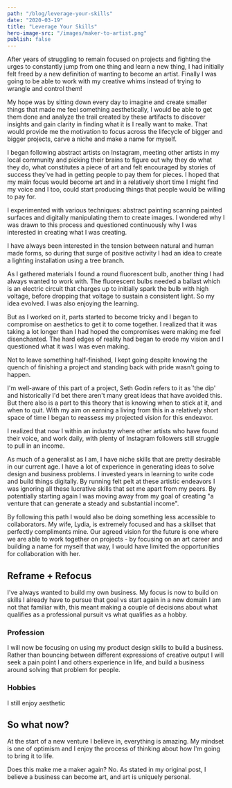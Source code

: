 ```yaml
---
path: "/blog/leverage-your-skills"
date: "2020-03-19"
title: "Leverage Your Skills"
hero-image-src: "/images/maker-to-artist.png"
publish: false
---
```


After years of struggling to remain focused on projects and fighting the urges to constantly jump from one thing and learn a new thing, I had initially felt freed by a new definition of wanting to become an artist. Finally I was going to be able to work with my creative whims instead of trying to wrangle and control them!

My hope was by sitting down every day to imagine and create smaller things that made me feel something aesthetically, I would be able to get them done and analyze the trail created by these artifacts to discover insights and gain clarity in finding what it is I really want to make. That would provide me the motivation to focus across the lifecycle of bigger and bigger projects, carve a niche and make a name for myself.

I began following abstract artists on Instagram, meeting other artists in my local community and picking their brains to figure out why they do what they do, what constitutes a piece of art and felt encouraged by stories of success they've had in getting people to pay them for pieces. I hoped that my main focus would become art and in a relatively short time I might find my voice and I too, could start producing things that people would be willing to pay for.

I experimented with various techniques: abstract painting scanning painted surfaces and digitally manipulating them to create images. I wondered why I was drawn to this process and questioned continuously why I was interested in creating what I was creating.

I have always been interested in the tension between natural and human made forms, so during that surge of positive activity I had an idea to create a lighting installation using a tree branch.

As I gathered materials I found a round fluorescent bulb, another thing I had always wanted to work with. The fluorescent bulbs needed a ballast which is an electric circuit that charges up to initially spark the bulb with high voltage, before dropping that voltage to sustain a consistent light. So my idea evolved. I was also enjoying the learning.

But as I worked on it, parts started to become tricky and I began to compromise on aesthetics to get it to come together. I realized that it was taking a lot longer than I had hoped the compromises were making me feel disenchanted. The hard edges of reality had began to erode my vision and I questioned what it was I was even making.

Not to leave something half-finished, I kept going despite knowing the quench of finishing a project and standing back with pride wasn't going to happen.

I'm well-aware of this part of a project, Seth Godin refers to it as 'the dip' and historically I'd bet there aren't many great ideas that have avoided this. But there also is a part to this theory that is knowing when to stick at it, and when to quit. With my aim on earning a living from this in a relatively short space of time I began to reassess my projected vision for this endeavor.

I realized that now I within an industry where other artists who have found their voice, and work daily, with plenty of Instagram followers still struggle to pull in an income.

As much of a generalist as I am, I have niche skills that are pretty desirable in our current age. I have a lot of experience in generating ideas to solve design and business problems. I invested years in learning to write code and build things digitally. By running felt pelt at these artistic endeavors I was ignoring all these lucrative skills that set me apart from my peers. By potentially starting again I was moving away from my goal of creating "a venture that can generate a steady and substantial income".

By following this path I would also be doing something less accessible to collaborators. My wife, Lydia, is extremely focused and has a skillset that perfectly compliments mine. Our agreed vision for the future is one where we are able to work together on projects - by focusing on an art career and building a name for myself that way, I would have limited the opportunities for collaboration with her.

## Reframe + Refocus

I've always wanted to build my own business. My focus is now to build on skills I already have to pursue that goal vs start again in a new domain I am not that familiar with, this meant making a couple of decisions about what qualifies as a professional pursuit vs what qualifies as a hobby.

### Profession

I will now be focusing on using my product design skills to build a business. Rather than bouncing between different expressions of creative output I will seek a pain point I and others experience in life, and build a business around solving that problem for people.

### Hobbies

I still enjoy aesthetic

## So what now?

At the start of a new venture I believe in, everything is amazing. My mindset is one of optimism and I enjoy the process of thinking about how I'm going to bring it to life.

Does this make me a maker again? No.
As stated in my original post, I believe a business can become art, and art is uniquely personal.

